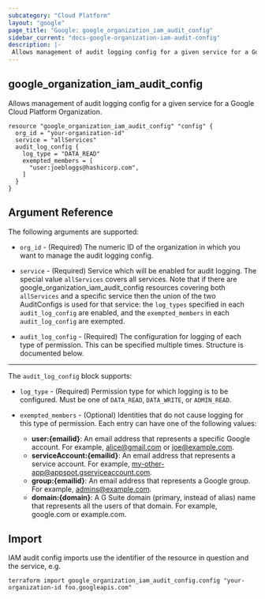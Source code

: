 ```yaml
---
subcategory: "Cloud Platform"
layout: "google"
page_title: "Google: google_organization_iam_audit_config"
sidebar_current: "docs-google-organization-iam-audit-config"
description: |-
 Allows management of audit logging config for a given service for a Google Cloud Platform Organization.
---
```


## google\_organization\_iam\_audit\_config

Allows management of audit logging config for a given service for a Google Cloud Platform Organization.

```hcl
resource "google_organization_iam_audit_config" "config" {
  org_id = "your-organization-id"
  service = "allServices"
  audit_log_config {
    log_type = "DATA_READ"
    exempted_members = [
      "user:joebloggs@hashicorp.com",
    ]
  }
}
```

## Argument Reference

The following arguments are supported:

* `org_id` - (Required) The numeric ID of the organization in which you want to manage the audit logging config.

* `service` - (Required) Service which will be enabled for audit logging.  The special value `allServices` covers all services.  Note that if there are google\_organization\_iam\_audit\_config resources covering both `allServices` and a specific service then the union of the two AuditConfigs is used for that service: the `log_types` specified in each `audit_log_config` are enabled, and the `exempted_members` in each `audit_log_config` are exempted.

* `audit_log_config` - (Required) The configuration for logging of each type of permission.  This can be specified multiple times.  Structure is documented below.

---

The `audit_log_config` block supports:

* `log_type` - (Required) Permission type for which logging is to be configured.  Must be one of `DATA_READ`, `DATA_WRITE`, or `ADMIN_READ`.

* `exempted_members` - (Optional) Identities that do not cause logging for this type of permission.
  Each entry can have one of the following values:
  * **user:{emailid}**: An email address that represents a specific Google account. For example, alice@gmail.com or joe@example.com.
  * **serviceAccount:{emailid}**: An email address that represents a service account. For example, my-other-app@appspot.gserviceaccount.com.
  * **group:{emailid}**: An email address that represents a Google group. For example, admins@example.com.
  * **domain:{domain}**: A G Suite domain (primary, instead of alias) name that represents all the users of that domain. For example, google.com or example.com.

## Import
IAM audit config imports use the identifier of the resource in question and the service, e.g.

```
terraform import google_organization_iam_audit_config.config "your-organization-id foo.googleapis.com"
```
